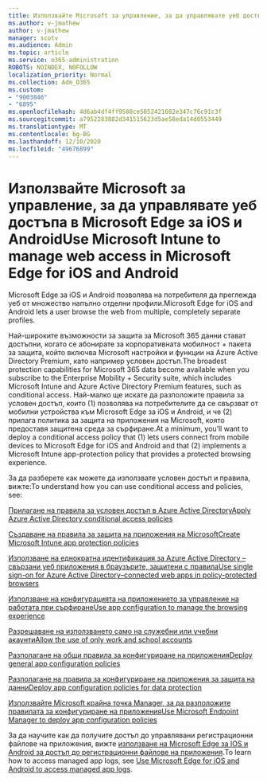 ```yaml
---
title: Използвайте Microsoft за управление, за да управлявате уеб достъпа в Microsoft Edge за iOS и Android
ms.author: v-jmathew
author: v-jmathew
manager: scotv
ms.audience: Admin
ms.topic: article
ms.service: o365-administration
ROBOTS: NOINDEX, NOFOLLOW
localization_priority: Normal
ms.collection: Adm_O365
ms.custom:
- "9003846"
- "6895"
ms.openlocfilehash: 4d6ab4df4ff9588ce5052421602e347c76c91c3f
ms.sourcegitcommit: a7952283882d341515623d5ae58eda14d0553449
ms.translationtype: MT
ms.contentlocale: bg-BG
ms.lasthandoff: 12/10/2020
ms.locfileid: "49676899"
---
```

# <a name="use-microsoft-intune-to-manage-web-access-in-microsoft-edge-for-ios-and-android"></a><span data-ttu-id="1b0b8-102">Използвайте Microsoft за управление, за да управлявате уеб достъпа в Microsoft Edge за iOS и Android</span><span class="sxs-lookup"><span data-stu-id="1b0b8-102">Use Microsoft Intune to manage web access in Microsoft Edge for iOS and Android</span></span>

<span data-ttu-id="1b0b8-103">Microsoft Edge за iOS и Android позволява на потребителя да преглежда уеб от множество напълно отделни профили.</span><span class="sxs-lookup"><span data-stu-id="1b0b8-103">Microsoft Edge for iOS and Android lets a user browse the web from multiple, completely separate profiles.</span></span>

<span data-ttu-id="1b0b8-104">Най-широките възможности за защита за Microsoft 365 данни стават достъпни, когато се абонирате за корпоративната мобилност + пакета за защита, който включва Microsoft настройки и функции на Azure Active Directory Premium, като например условен достъп.</span><span class="sxs-lookup"><span data-stu-id="1b0b8-104">The broadest protection capabilities for Microsoft 365 data become available when you subscribe to the Enterprise Mobility + Security suite, which includes Microsoft Intune and Azure Active Directory Premium features, such as conditional access.</span></span> <span data-ttu-id="1b0b8-105">Най-малко ще искате да разположите правила за условен достъп, които (1) позволява на потребителите да се свързват от мобилни устройства към Microsoft Edge за iOS и Android, и че (2) прилага политика за защита на приложения на Microsoft, която предоставя защитена среда за сърфиране.</span><span class="sxs-lookup"><span data-stu-id="1b0b8-105">At a minimum, you’ll want to deploy a conditional access policy that (1) lets users connect from mobile devices to Microsoft Edge for iOS and Android and that (2) implements a Microsoft Intune app-protection policy that provides a protected browsing experience.</span></span>

<span data-ttu-id="1b0b8-106">За да разберете как можете да използвате условен достъп и правила, вижте:</span><span class="sxs-lookup"><span data-stu-id="1b0b8-106">To understand how you can use conditional access and policies, see:</span></span>

[<span data-ttu-id="1b0b8-107">Прилагане на правила за условен достъп в Azure Active Directory</span><span class="sxs-lookup"><span data-stu-id="1b0b8-107">Apply Azure Active Directory conditional access policies</span></span>](https://go.microsoft.com/fwlink/?linkid=2132481)

[<span data-ttu-id="1b0b8-108">Създаване на правила за защита на приложения на Microsoft</span><span class="sxs-lookup"><span data-stu-id="1b0b8-108">Create Microsoft Intune app protection policies</span></span>](https://go.microsoft.com/fwlink/?linkid=2132651)

[<span data-ttu-id="1b0b8-109">Използване на еднократна идентификация за Azure Active Directory – свързани уеб приложения в браузърите, защитени с правила</span><span class="sxs-lookup"><span data-stu-id="1b0b8-109">Use single sign-on for Azure Active Directory–connected web apps in policy-protected browsers</span></span>](https://go.microsoft.com/fwlink/?linkid=2132482)

[<span data-ttu-id="1b0b8-110">Използване на конфигурацията на приложението за управление на работата при сърфиране</span><span class="sxs-lookup"><span data-stu-id="1b0b8-110">Use app configuration to manage the browsing experience</span></span>](https://go.microsoft.com/fwlink/?linkid=2132483)

[<span data-ttu-id="1b0b8-111">Разрешаване на използването само на служебни или учебни акаунти</span><span class="sxs-lookup"><span data-stu-id="1b0b8-111">Allow the use of only work and school accounts</span></span>](https://go.microsoft.com/fwlink/?linkid=2132652)

[<span data-ttu-id="1b0b8-112">Разполагане на общи правила за конфигуриране на приложения</span><span class="sxs-lookup"><span data-stu-id="1b0b8-112">Deploy general app configuration policies</span></span>](https://go.microsoft.com/fwlink/?linkid=2132653)

[<span data-ttu-id="1b0b8-113">Разполагане на правила за конфигуриране на приложения за защита на данни</span><span class="sxs-lookup"><span data-stu-id="1b0b8-113">Deploy app configuration policies for data protection</span></span>](https://go.microsoft.com/fwlink/?linkid=2132654)

[<span data-ttu-id="1b0b8-114">Използвайте Microsoft крайна точка Manager, за да разположите правилата за конфигуриране на приложения</span><span class="sxs-lookup"><span data-stu-id="1b0b8-114">Use Microsoft Endpoint Manager to deploy app configuration policies</span></span>](https://go.microsoft.com/fwlink/?linkid=2132707)

<span data-ttu-id="1b0b8-115">За да научите как да получите достъп до управлявани регистрационни файлове на приложения, вижте [използване на Microsoft Edge за IOS и Android за достъп до регистрационни файлове на приложения](https://go.microsoft.com/fwlink/?linkid=2132578).</span><span class="sxs-lookup"><span data-stu-id="1b0b8-115">To learn how to access managed app logs, see [Use Microsoft Edge for iOS and Android to access managed app logs](https://go.microsoft.com/fwlink/?linkid=2132578).</span></span>
